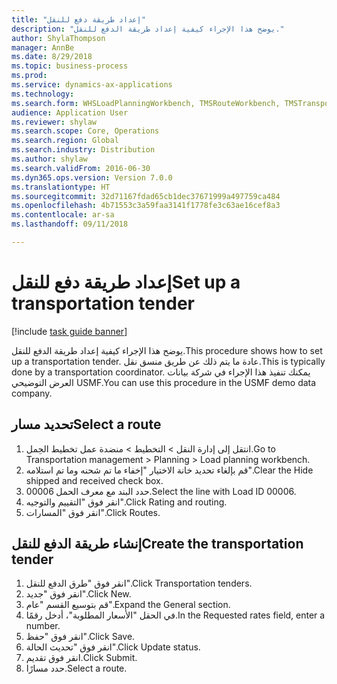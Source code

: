 ```yaml
--- 
title: "إعداد طريقة دفع للنقل"
description: "يوضح هذا الإجراء كيفية إعداد طريقة الدفع للنقل‬."
author: ShylaThompson
manager: AnnBe
ms.date: 8/29/2018
ms.topic: business-process
ms.prod: 
ms.service: dynamics-ax-applications
ms.technology: 
ms.search.form: WHSLoadPlanningWorkbench, TMSRouteWorkbench, TMSTransportationTender
audience: Application User
ms.reviewer: shylaw
ms.search.scope: Core, Operations
ms.search.region: Global
ms.search.industry: Distribution
ms.author: shylaw
ms.search.validFrom: 2016-06-30
ms.dyn365.ops.version: Version 7.0.0
ms.translationtype: HT
ms.sourcegitcommit: 32d71167fdad65cb1dec37671999a497759ca484
ms.openlocfilehash: 4b71553c3a59faa3141f1778fe3c63ae16cef8a3
ms.contentlocale: ar-sa
ms.lasthandoff: 09/11/2018

---
```

# <a name="set-up-a-transportation-tender"></a><span data-ttu-id="34098-103">إعداد طريقة دفع للنقل</span><span class="sxs-lookup"><span data-stu-id="34098-103">Set up a transportation tender</span></span>

[!include [task guide banner](../../includes/task-guide-banner.md)]

<span data-ttu-id="34098-104">يوضح هذا الإجراء كيفية إعداد طريقة الدفع للنقل‬.</span><span class="sxs-lookup"><span data-stu-id="34098-104">This procedure shows how to set up a transportation tender.</span></span> <span data-ttu-id="34098-105">عادة ما يتم ذلك عن طريق منسق نقل.</span><span class="sxs-lookup"><span data-stu-id="34098-105">This is typically done by a transportation coordinator.</span></span> <span data-ttu-id="34098-106">يمكنك تنفيذ هذا الإجراء في شركة بيانات العرض التوضيحي USMF.</span><span class="sxs-lookup"><span data-stu-id="34098-106">You can use this procedure in the USMF demo data company.</span></span>


## <a name="select-a-route"></a><span data-ttu-id="34098-107">تحديد مسار</span><span class="sxs-lookup"><span data-stu-id="34098-107">Select a route</span></span>
1. <span data-ttu-id="34098-108">انتقل إلى إدارة النقل > التخطيط > منضدة عمل تخطيط الحِمل‬.</span><span class="sxs-lookup"><span data-stu-id="34098-108">Go to Transportation management > Planning > Load planning workbench.</span></span>
2. <span data-ttu-id="34098-109">قم بإلغاء تحديد خانة الاختيار "إخفاء ما تم شحنه‬ وما تم استلامه‬".</span><span class="sxs-lookup"><span data-stu-id="34098-109">Clear the Hide shipped and received check box.</span></span>
3. <span data-ttu-id="34098-110">حدد البند مع معرف الحمل 00006.</span><span class="sxs-lookup"><span data-stu-id="34098-110">Select the line with Load ID 00006.</span></span>
4. <span data-ttu-id="34098-111">انقر فوق "التقييم والتوجيه".</span><span class="sxs-lookup"><span data-stu-id="34098-111">Click Rating and routing.</span></span>
5. <span data-ttu-id="34098-112">انقر فوق "المسارات".</span><span class="sxs-lookup"><span data-stu-id="34098-112">Click Routes.</span></span>

## <a name="create-the-transportation-tender"></a><span data-ttu-id="34098-113">إنشاء طريقة الدفع للنقل</span><span class="sxs-lookup"><span data-stu-id="34098-113">Create the transportation tender</span></span>
1. <span data-ttu-id="34098-114">انقر فوق "طرق الدفع للنقل".</span><span class="sxs-lookup"><span data-stu-id="34098-114">Click Transportation tenders.</span></span>
2. <span data-ttu-id="34098-115">انقر فوق "جديد".</span><span class="sxs-lookup"><span data-stu-id="34098-115">Click New.</span></span>
3. <span data-ttu-id="34098-116">قم بتوسيع القسم "عام".</span><span class="sxs-lookup"><span data-stu-id="34098-116">Expand the General section.</span></span>
4. <span data-ttu-id="34098-117">في الحقل "الأسعار المطلوبة‬"، أدخل رقمًا.</span><span class="sxs-lookup"><span data-stu-id="34098-117">In the Requested rates field, enter a number.</span></span>
5. <span data-ttu-id="34098-118">انقر فوق "حفظ".</span><span class="sxs-lookup"><span data-stu-id="34098-118">Click Save.</span></span>
6. <span data-ttu-id="34098-119">انقر فوق "تحديث الحالة".</span><span class="sxs-lookup"><span data-stu-id="34098-119">Click Update status.</span></span>
7. <span data-ttu-id="34098-120">انقر فوق تقديم.</span><span class="sxs-lookup"><span data-stu-id="34098-120">Click Submit.</span></span>
8. <span data-ttu-id="34098-121">حدد مسارًا.</span><span class="sxs-lookup"><span data-stu-id="34098-121">Select a route.</span></span>


